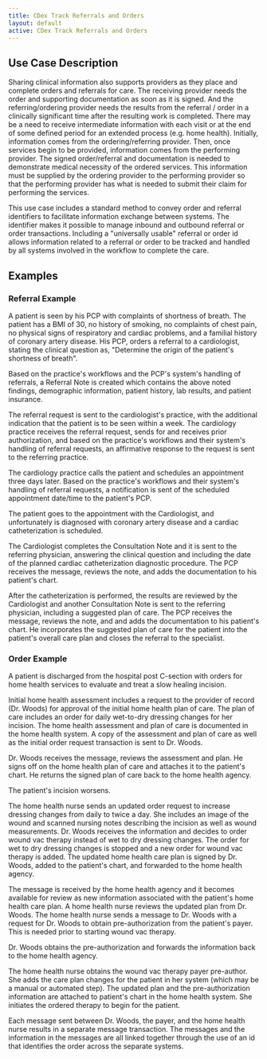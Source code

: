 ```yaml
---
title: CDex Track Referrals and Orders
layout: default
active: CDex Track Referrals and Orders
---
```


## Use Case Description
Sharing clinical information also supports providers as they place and complete orders and referrals for care. The receiving provider needs the order and supporting documentation as soon as it is signed. And the referring/ordering provider needs the results from the referral / order in a clinically significant time after the resulting work is completed.  There may be a need to receive intermediate information with each visit or at the end of some defined period for an extended process (e.g. home health). Initially, information comes from the ordering/referring  provider. Then, once services begin to be provided, information comes from the performing provider. The signed order/referral and documentation is needed to demonstrate medical necessity of the ordered services. This information must be supplied by the ordering provider to the performing provider so that the performing provider has what is needed to submit their claim for performing the services.

This use case includes a standard method to convey order and referral identifiers to facilitate information exchange between systems. The identifier makes it possible to manage inbound and outbound referral or order transactions. Including a "universally usable" referral or order id allows information related to a referral or order to be tracked and handled by all systems involved in the workflow to complete the care.

## Examples
### Referral Example
A patient is seen by his PCP with complaints of shortness of breath. The patient has a BMI of 30, no history of smoking, no complaints of chest pain, no physical signs of respiratory and cardiac problems, and a familial history of coronary artery disease. His PCP, orders a referral to a cardiologist, stating the clinical question as, "Determine the origin of the patient's shortness of breath". 

Based on the practice's workflows and the PCP's system's handling of referrals, a Referral Note is created which contains the above noted findings, demographic information, patient history, lab results, and patient insurance.

The referral request is sent to the cardiologist's practice, with the additional indication that the patient is to be seen within a week. The cardiology practice receives the referral request, sends for and receives prior authorization, and based on the practice's workflows and their system's handling of referral requests, an affirmative response to the request is sent to the referring practice.

The cardiology practice calls the patient and schedules an appointment three days later. Based on the practice's workflows and their system's handling of referral requests, a notification is sent of the scheduled appointment date/time to the patient's PCP. 

The patient goes to the appointment with the Cardiologist, and unfortunately is diagnosed with coronary artery disease and a cardiac catheterization is scheduled.

The Cardiologist completes the Consultation Note and it is sent to the referring physician, answering the clinical question and including the date of the planned cardiac catheterization diagnostic procedure. The PCP receives the message, reviews the note, and adds the documentation to his patient's chart.

After the catheterization is performed, the results are reviewed by the Cardiologist and another Consultation Note is sent to the referring physician, including a suggested plan of care. The PCP receives the message, reviews the note, and and adds the documentation to his patient's chart. He incorporates the suggested plan of care for the patient into the patient's overall care plan and closes the referral to the specialist.

### Order Example

A patient is discharged from the hospital post C-section with orders for home health
services to evaluate and treat a slow healing incision. 

Initial home health assessment includes a request to the provider of record (Dr. Woods) for approval of the initial home health plan of care. The plan of care includes an order for daily wet-to-dry dressing changes for her incision. The home health assessment and plan of care is documented in the home health system. A copy of the assessment and plan of care as well as the initial order request transaction is sent to Dr. Woods. 

Dr. Woods receives the message, reviews the assessment and plan.  He signs off on the home health plan of care and attaches it to the patient's chart. He returns the signed plan of care back to the home health agency. 

The patient's incision worsens. 

The home health nurse sends an updated order request to increase dressing changes from daily to twice a day. She includes an image of the wound and scanned nursing notes describing the incision as well as wound measurements. Dr. Woods receives the information and decides to order wound vac therapy instead of wet to dry dressing changes. The order for wet to dry dressing changes is stopped and a new order for wound vac therapy is added. The updated home health care plan is signed by Dr. Woods, added to the patient's chart, and forwarded to the home health agency.

The message is received by the home health agency and it becomes available for review as new information associated with the patient's home health care plan. A home health nurse reviews the updated plan from Dr. Woods. The home health nurse sends a message to Dr. Woods with a request for Dr. Woods to obtain pre-authorization from the patient's payer. This is needed prior to starting wound vac therapy. 

Dr. Woods obtains the pre-authorization and forwards the information back to the home health agency. 

The home health nurse obtains the wound vac therapy payer pre-author. She adds the care plan changes for the patient in her system (which may be a manual or automated step). The updated plan and the pre-authorization information are attached to patient's chart in the home health system. She initiates the ordered therapy to begin for the patient. 

Each message sent between Dr. Woods, the payer, and the home health nurse results in a separate message transaction. The messages and the information in the messages are all linked together through the use of an id that identifies the order across the separate systems.